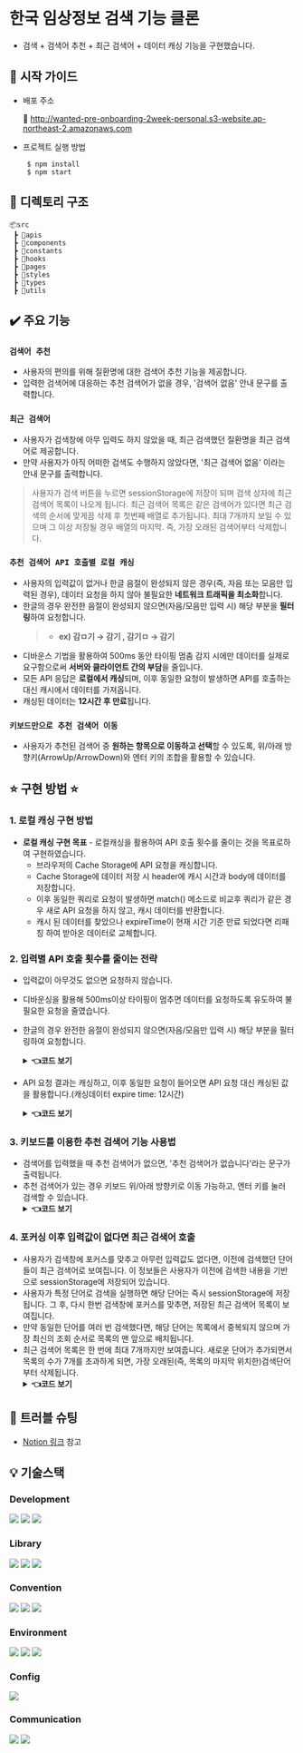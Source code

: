 # 한국 임상정보 검색 기능 클론
- 검색 + 검색어 추천 + 최근 검색어 + 데이터 캐싱 기능을 구현했습니다. 

## 🙂 시작 가이드
* 배포 주소

  🔗 http://wanted-pre-onboarding-2week-personal.s3-website.ap-northeast-2.amazonaws.com

* 프로젝트 실행 방법
  ```
   $ npm install
   $ npm start
  ```

## 📁 디렉토리 구조
```
📦src
 ┣ 📂apis
 ┣ 📂components
 ┣ 📂constants
 ┣ 📂hooks
 ┣ 📂pages
 ┣ 📂styles
 ┣ 📂types
 ┣ 📂utils
 ```
## ✔️ 주요 기능

### `검색어 추천`
- 사용자의 편의를 위해 질환명에 대한 검색어 추천 기능을 제공합니다.
- 입력한 검색어에 대응하는 추천 검색어가 없을 경우, '검색어 없음' 안내 문구를 출력합니다.

### `최근 검색어`
- 사용자가 검색창에 아무 입력도 하지 않았을 때, 최근 검색했던 질환명을 최근 검색어로 제공합니다.
- 만약 사용자가 아직 어떠한 검색도 수행하지 않았다면, '최근 검색어 없음' 이라는 안내 문구를 출력합니다.
> 사용자가 검색 버튼을 누르면 sessionStorage에 저장이 되며 검색 상자에 최근 검색어 목록이 나오게 됩니다. 최근 검색어 목록은 같은 검색어가 있다면 최근 검색의 순서에 맞게끔 삭제 후 첫번째 배열로 추가됩니다. 최대 7개까지 보일 수 있으며 그 이상 저장될 경우 배열의 마지막. 즉, 가장 오래된 검색어부터 삭제합니다.


### `추천 검색어 API 호출별 로컬 캐싱`
- 사용자의 입력값이 없거나 한글 음절이 완성되지 않은 경우(즉, 자음 또는 모음만 입력된 경우), 데이터 요청을 하지 않아 불필요한 **네트워크 트래픽을 최소화**합니다.
- 한글의 경우 완전한 음절이 완성되지 않으면(자음/모음만 입력 시) 해당 부분을 **필터링**하여 요청합니다.
   >   - **ex) 감ㅁ기 → 감기 , 감기ㅁ → 감기**
- 디바운스 기법을 활용하여 500ms 동안 타이핑 멈춤 감지 시에만 데이터를 실제로 요구함으로써 **서버와 클라이언트 간의 부담**을 줄입니다.
- 모든 API 응답은 **로컬에서 캐싱**되며, 이후 동일한 요청이 발생하면 API를 호출하는 대신 캐시에서 데이터를 가져옵니다.
- 캐싱된 데이터는 **12시간 후 만료**됩니다.

### `키보드만으로 추천 검색어 이동`
- 사용자가 추천된 검색어 중 **원하는 항목으로 이동하고 선택**할 수 있도록, 위/아래 방향키(ArrowUp/ArrowDown)와 엔터 키의 조합을 활용할 수 있습니다.

## ⭐️ 구현 방법 ⭐️

### 1. 로컬 캐싱 구현 방법
- **로컬 캐싱 구현 목표** - 로컬캐싱을 활용하여 API 호출 횟수를 줄이는 것을 목표로하여 구현하였습니다.
  - 브라우저의 Cache Storage에 API 요청을 캐싱합니다.
  - Cache Storage에 데이터 저장 시 header에 캐시 시간과 body에 데이터를 저장합니다.
  - 이후 동일한 쿼리로 요청이 발생하면 match() 메소드로 비교후 쿼리가 같은 경우 새로 API 요청을 하지 않고, 캐시 데이터를 반환합니다.
  - 캐시 된 데이터를 찾았으나 expireTime이 현재 시간 기준 만료 되었다면 리패칭 하여 받아온 데이터로 교체합니다.

### 2. 입력별 API 호출 횟수를 줄이는 전략
- 입력값이 아무것도 없으면 요청하지 않습니다.
- 디바운싱을 활용해 500ms이상 타이핑이 멈추면 데이터를 요청하도록 유도하여 불필요한 요청을 줄였습니다.
- 한글의 경우 완전한 음절이 완성되지 않으면(자음/모음만 입력 시) 해당 부분을 필터링하여 요청합니다.
    <details>
    <summary><b>👈코드 보기</b></summary>
        <div markdown="1">
            <ul>
             https://github.com/TaekJinJang/recommend-search/blob/34801cbaeb4b292d63770bcba451c1c452d8aa00/src/utils/regex.ts#L1-L5
            </ul>
        </div></details>
  
- API 요청 결과는 캐싱하고, 이후 동일한 요청이 들어오면 API 요청 대신 캐싱된 값을 활용합니다.(캐싱데이터 expire time: 12시간)
  <details>
    <summary><b>👈코드 보기</b></summary>
        <div markdown="1">
            <ul>
              https://github.com/TaekJinJang/recommend-search/blob/34801cbaeb4b292d63770bcba451c1c452d8aa00/src/hooks/useRecsSearch.ts#L15-L24
            </ul>
        </div></details>
  

### 3. 키보드를 이용한 추천 검색어 기능 사용법
- 검색어를 입력했을 때 추천 검색어가 없으면, '추천 검색어가 없습니다'라는 문구가 출력됩니다.
- 추천 검색어가 있는 경우 키보드 위/아래 방향키로 이동 가능하고, 엔터 키를 눌러 검색할 수 있습니다.
    <details>
    <summary><b>👈코드 보기</b></summary>
        <div markdown="1">
            <ul>
              https://github.com/TaekJinJang/recommend-search/blob/34801cbaeb4b292d63770bcba451c1c452d8aa00/src/pages/Home.tsx#L45-L69
        </div></details>

### 4. 포커싱 이후 입력값이 없다면 최근 검색어 호출
- 사용자가 검색창에 포커스를 맞추고 아무런 입력값도 없다면, 이전에 검색했던 단어들이 최근 검색어로 보여집니다. 이 정보들은 사용자가 이전에 검색한 내용을 기반으로 sessionStorage에 저장되어 있습니다.
- 사용자가 특정 단어로 검색을 실행하면 해당 단어는 즉시 sessionStorage에 저장됩니다. 그 후, 다시 한번 검색창에 포커스를 맞추면, 저장된 최근 검색어 목록이 보여집니다.
- 만약 동일한 단어를 여러 번 검색했다면, 해당 단어는 목록에서 중복되지 않으며 가장 최신의 조회 순서로 목록의 맨 앞으로 배치됩니다.
- 최근 검색어 목록은 한 번에 최대 7개까지만 보여줍니다. 새로운 단어가 추가되면서 목록의 수가 7개를 초과하게 되면, 가장 오래된(즉, 목록의 마지막 위치한)검색단어부터 삭제됩니다.
    <details>
    <summary><b>👈코드 보기</b></summary>
        <div markdown="1">
            <ul>
              https://github.com/TaekJinJang/recommend-search/blob/34801cbaeb4b292d63770bcba451c1c452d8aa00/src/hooks/useRecentSearch.ts#L7-L35
        </div></details>

## 🔫 트러블 슈팅
- [Notion 링크](https://motley-bird-51b.notion.site/ed4d9639fd4e4d81ae7a688d70eb5bf8?pvs=4) 참고

## 💡 기술스택 

### Development

<img src="https://img.shields.io/badge/JavaScript-F7DF1E?style=for-the-badge&logo=Javascript&logoColor=white"> <img src="https://img.shields.io/badge/TypeScript-3178C6?style=for-the-badge&logo=TypeScript&logoColor=white">
<img src="https://img.shields.io/badge/React-61DAFB?style=for-the-badge&logo=React&logoColor=white">

### Library
<img src="https://img.shields.io/badge/styled%20components-DB7093?style=for-the-badge&logo=styledcomponents&logoColor=white"> <img src="https://img.shields.io/badge/Axios-DA291C?style=for-the-badge&logo=axios&logoColor=white">  <img src="https://img.shields.io/badge/React Router Dom-3178C6?style=for-the-badge&logo=&logoColor=white">

### Convention

<img src="https://img.shields.io/badge/eslint-4B32C3?style=for-the-badge&logo=eslint&logoColor=white"> <img src="https://img.shields.io/badge/prettier-F7B93E?style=for-the-badge&logo=prettier&logoColor=white"> <img src="https://img.shields.io/badge/husky-FF4088?style=for-the-badge&logo=hugo&logoColor=white">

### Environment

<img src="https://img.shields.io/badge/visual Studio code-007ACC?style=for-the-badge&logo=VisualStudioCode&logoColor=white"> <img src="https://img.shields.io/badge/Git-F05032?style=for-the-badge&logo=Git&logoColor=white">
<img src="https://img.shields.io/badge/github-181717?style=for-the-badge&logo=github&logoColor=white">

### Config

<img src="https://img.shields.io/badge/npm-CB3837?style=for-the-badge&logo=npm&logoColor=white">

### Communication

<img src="https://img.shields.io/badge/discord-5865F2?style=for-the-badge&logo=discord&logoColor=white"> <img src="https://img.shields.io/badge/notion-000000?style=for-the-badge&logo=notion&logoColor=white">

 
